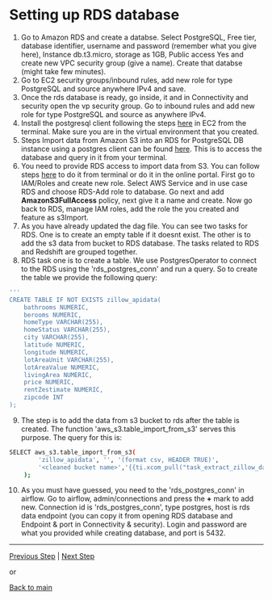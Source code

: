 # Setting up RDS database

1. Go to Amazon RDS and create a databse. Select PostgreSQL, Free tier, database identifier, username and password (remember what you give here), Instance db.t3.micro, storage as 1GB, Public access Yes and create new VPC security group (give a name). Create that databse (might take few minutes).
2. Go to EC2 security groups/inbound rules, add new role for type PostgreSQL and source anywhere IPv4 and save.
3. Once the rds database is ready, go inside, it and in Connectivity and security open the vp security group. Go to inbound rules and add new role for type PostgreSQL and source as anywhere IPv4. 
4. Install the postgresql client following the steps [here](https://www.postgresql.org/download/linux/ubuntu/) in EC2 from the terminal. Make sure you are in the virtual environment that you created.
5. Steps Import data from Amazon S3 into an RDS for PostgreSQL DB instance using a postgres client can be found [here](https://docs.aws.amazon.com/AmazonRDS/latest/UserGuide/USER_PostgreSQL.S3Import.html). This is to access the database and query in it from your terminal. 
6. You need to provide RDS access to import data from S3. You can follow steps [here](https://docs.aws.amazon.com/AmazonRDS/latest/UserGuide/USER_PostgreSQL.S3Import.html) to do it from terminal or do it in the online portal. First go to IAM/Roles and create new role. Select AWS Service and in use case RDS and choose RDS-Add role to database. Go next and add **AmazonS3FullAccess** policy, next give it a name and create. Now go back to RDS, manage IAM roles, add the role the you created and feature as s3Import.  
7. As you have already updated the dag file. You can see two tasks for RDS. One is to create an empty table if it doesnt exist. The other is to add the s3 data from bucket to RDS database. The tasks related to RDS and Redshift are grouped together. 
8. RDS task one is to create a table. We use PostgresOperator to connect to the RDS using the 'rds_postgres_conn' and run a query. So to create the table we provide the following query:
```bash
'''  
CREATE TABLE IF NOT EXISTS zillow_apidata(
    bathrooms NUMERIC,
    berooms NUMERIC,
    homeType VARCHAR(255),
    homeStatus VARCHAR(255),
    city VARCHAR(255),
    latitude NUMERIC,
    longitude NUMERIC,
    lotAreaUnit VARCHAR(255),
    lotAreaValue NUMERIC,
    livingArea NUMERIC,
    price NUMERIC,
    rentZestimate NUMERIC,
    zipcode INT
);
``` 
9. The step is to add the data from s3 bucket to rds after the table is created. The function 'aws_s3.table_import_from_s3' serves this purpose. The query for this is:
```bash
SELECT aws_s3.table_import_from_s3(
        'zillow_apidata', '', '(format csv, HEADER TRUE)',
        '<cleaned bucket name>','{{ti.xcom_pull("task_extract_zillow_data_rapidapi_to_S3")[1]}}', 'us-east-1'
    );
```
10. As you must have guessed, you need to the 'rds_postgres_conn' in airflow. Go to airflow, admin/connections and press the **+** mark to add new. Connection id is 'rds_postgres_conn', type postgres, host is rds data endpoint (you can copy it from opening RDS database and Endpoint & port in Connectivity & security). Login and password are what you provided while creating database, and port is 5432.


---

[Previous Step](redshift_setup.md) | [Next Step](final.md)

or

[Back to main](https://github.com/rohitanumolu/zillow_rapidapi_aws_pipeline/tree/main)
